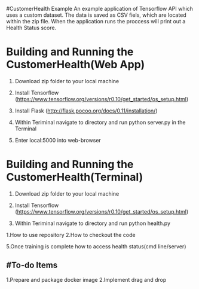 #CustomerHealth Example
An example application of Tensorflow API which uses a custom dataset. The data is saved as CSV fiels, which are located within the zip file. When the application runs the proccess will print out a Health Status score.

# Building and Running the CustomerHealth(Web App)

1. Download zip folder to your local machine

2. Install Tensorflow 
  (https://www.tensorflow.org/versions/r0.10/get_started/os_setup.html)

3. Install Flask
  (http://flask.pocoo.org/docs/0.11/installation/)

4. Within Teriminal navigate to directory and run python server.py in the Terminal

5. Enter local:5000 into web-browser

# Building and Running the CustomerHealth(Terminal)

1. Download zip folder to your local machine

2. Install Tensorflow (https://www.tensorflow.org/versions/r0.10/get_started/os_setup.html)

4. Within Teriminal navigate to directory and run python health.py 







1.How to use repository
2.How to checkout the code

5.Once training is complete how to access health status(cmd line/server)


#To-do Items
-----------------------------------
1.Prepare and package docker image
2.Implement drag and drop 
